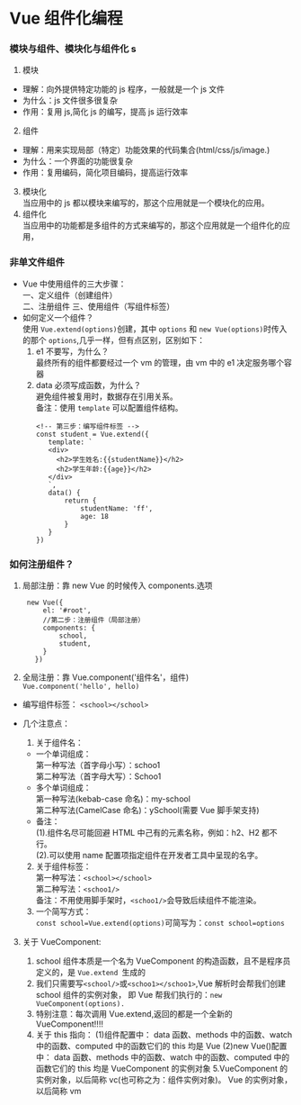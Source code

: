 # Vue 组件化编程

### 模块与组件、模块化与组件化 s

1. 模块

- 理解：向外提供特定功能的 js 程序，一般就是一个 js 文件
- 为什么：js 文件很多很复杂
- 作用：复用 js,简化 js 的编写，提高 js 运行效率

2. 组件

- 理解：用来实现局部（特定）功能效果的代码集合(html/css/js/image.)
- 为什么：一个界面的功能很复杂
- 作用：复用编码，简化项目编码，提高运行效率

3. 模块化  
   当应用中的 js 都以模块来编写的，那这个应用就是一个模块化的应用。
4. 组件化  
   当应用中的功能都是多组件的方式来编写的，那这个应用就是一个组件化的应用，

### 非单文件组件

- Vue 中使用组件的三大步骤：  
  一、定义组件（创建组件）  
  二、注册组件
  三、使用组件（写组件标签）
- 如何定义一个组件？  
  使用 `Vue.extend(options)`创建，其中 `options` 和 `new Vue(options)`时传入的那个 `options`,几乎一样，但有点区别，区别如下：
  1. e1 不要写，为什么？  
     最终所有的组件都要经过一个 vm 的管理，由 vm 中的 e1 决定服务哪个容器
  2. data 必须写成函数，为什么？  
      避免组件被复用时，数据存在引用关系。  
      备注：使用 `template` 可以配置组件结构。
     ```JS
     <!-- 第三步：编写组件标签 -->
     const student = Vue.extend({
        template: `
        <div>
          <h2>学生姓名:{{studentName}}</h2>
          <h2>学生年龄:{{age}}</h2>
        </div>
        `,
        data() {
            return {
                studentName: 'ff',
                age: 18
            }
        }
     })
     ```

### 如何注册组件？

1. 局部注册：靠 new Vue 的时候传入 components.选项

   ```JS
    new Vue({
        el: '#root',
        //第二步：注册组件（局部注册）
        components: {
            school,
            student,
        }
      })
   ```

2. 全局注册：靠 Vue.component('组件名'，组件)  
   `Vue.component('hello', hello)`

- 编写组件标签： `<school></school>`

- 几个注意点：

  1.  关于组件名：

  - 一个单词组成：  
    第一种写法（首字母小写）：schoo1  
    第二种写法（首字母大写）：Schoo1
  - 多个单词组成：  
    第一种写法(kebab-case 命名)：my-school  
    第二种写法(CamelCase 命名)：ySchool(需要 Vue 脚手架支持)
  - 备注：  
    (1).组件名尽可能回避 HTML 中己有的元素名称，例如：h2、H2 都不行。  
    (2).可以使用 name 配置项指定组件在开发者工具中呈现的名字。

  2.  关于组件标签：  
      第一种写法：`<school></school>`  
      第二种写法：`<schoo1/>`  
      备注：不用使用脚手架时，`<schoo1/>`会导致后续组件不能渲染。
  3.  一个简写方式：  
      `const school=Vue.extend(options)`可简写为：`const school=options`

3. 关于 VueComponent:

   1. school 组件本质是一个名为 VueComponent 的构造函数，且不是程序员定义的，是 `Vue.extend `生成的
   2. 我们只需要写`<school/>`或`<schoo1></schoo1>`,Vue 解析时会帮我们创建 school 组件的实例对象， 即 Vue 帮我们执行的：`new VueComponent(options).`
   3. 特别注意：每次调用 Vue.extend,返回的都是一个全新的 VueComponent!!!!
   4. 关于 this 指向：
      (1)组件配置中：
      data 函数、methods 中的函数、watch 中的函数、computed 中的函数它们的 this 均是 Vue
      (2)new Vue()配置中：
      data 函数、methods 中的函数、watch 中的函数、computed 中的函数它们的 this 均是 VueComponent 的实例对象
      5.VueComponent 的实例对象，以后简称 vc(也可称之为：组件实例对象)。
      Vue 的实例对象，以后简称 vm
